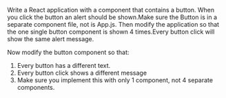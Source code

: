 Write a React application with a component that contains a button. When you click the button an alert should be shown.Make sure the Button is in a separate component file, not is App.js.
Then modify the application so that the one single button component is shown 4 times.Every button click will show the same alert message.

Now modify the button component so that:
1. Every button has a different text.
2. Every button click shows a different message
3. Make sure you implement this with only 1 component, not 4 separate components.
